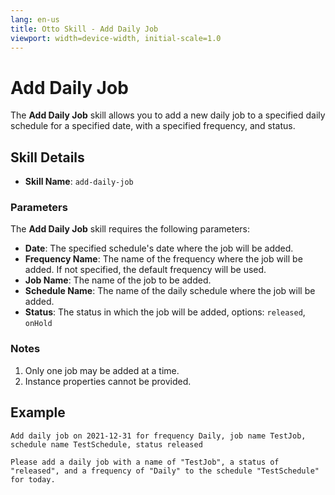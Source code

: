 ```yaml
---
lang: en-us
title: Otto Skill - Add Daily Job
viewport: width=device-width, initial-scale=1.0
---
```


# Add Daily Job

The **Add Daily Job** skill allows you to add a new daily job to a specified daily schedule for a specified date, with a specified frequency, and status.

## Skill Details


- **Skill Name**: `add-daily-job`

### Parameters

The **Add Daily Job** skill requires the following parameters:

- **Date**: The specified schedule's date where the job will be added.
- **Frequency Name**: The name of the frequency where the job will be added. If not specified, the default frequency will be used.
- **Job Name**: The name of the job to be added.
- **Schedule Name**: The name of the daily schedule where the job will be added.
- **Status**: The status in which the job will be added, options: `released`, `onHold`

### Notes

1. Only one job may be added at a time.
1. Instance properties cannot be provided.

## Example

`Add daily job on 2021-12-31 for frequency Daily, job name TestJob, schedule name TestSchedule, status released`

`Please add a daily job with a name of "TestJob", a status of "released", and a frequency of "Daily" to the schedule "TestSchedule" for today.`
